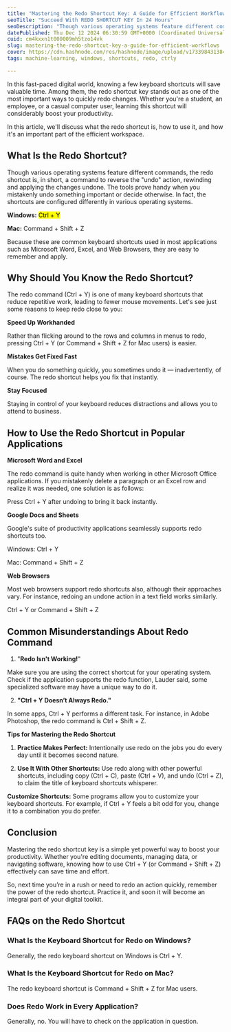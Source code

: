 ```yaml
---
title: "Mastering the Redo Shortcut Key: A Guide for Efficient Workflows"
seoTitle: "Succeed With REDO SHORTCUT KEY In 24 Hours"
seoDescription: "Though various operating systems feature different commands, the redo shortcut is, in short, a command to reverse the "undo" action, rewinding and applying "
datePublished: Thu Dec 12 2024 06:30:59 GMT+0000 (Coordinated Universal Time)
cuid: cm4kxxn1t000009mh5tzo14vk
slug: mastering-the-redo-shortcut-key-a-guide-for-efficient-workflows
cover: https://cdn.hashnode.com/res/hashnode/image/upload/v1733984313845/52b2400d-4d0c-4321-b167-9850e4e39e94.jpeg
tags: machine-learning, windows, shortcuts, redo, ctrly

---
```


In this fast-paced digital world, knowing a few keyboard shortcuts will save valuable time. Among them, the redo shortcut key stands out as one of the most important ways to quickly redo changes. Whether you're a student, an employee, or a casual computer user, learning this shortcut will considerably boost your productivity.

In this article, we'll discuss what the redo shortcut is, how to use it, and how it's an important part of the efficient workspace.

## **What Is the Redo Shortcut?**

Though various operating systems feature different commands, the redo shortcut is, in short, a command to reverse the "undo" action, rewinding and applying the changes undone. The tools prove handy when you mistakenly undo something important or decide otherwise. In fact, the shortcuts are configured differently in various operating systems.

**Windows:** <mark>Ctrl + Y</mark>

**Mac:** Command + Shift + Z

Because these are common keyboard shortcuts used in most applications such as Microsoft Word, Excel, and Web Browsers, they are easy to remember and apply.

## **Why Should You Know the Redo Shortcut?**

The redo command (Ctrl + Y) is one of many keyboard shortcuts that reduce repetitive work, leading to fewer mouse movements. Let's see just some reasons to keep redo close to you:

**Speed Up Workhanded**

Rather than flicking around to the rows and columns in menus to redo, pressing Ctrl + Y (or Command + Shift + Z for Mac users) is easier.

**Mistakes Get Fixed Fast**

When you do something quickly, you sometimes undo it — inadvertently, of course. The redo shortcut helps you fix that instantly.

**Stay Focused**

Staying in control of your keyboard reduces distractions and allows you to attend to business. 

## **How to Use the Redo Shortcut in Popular Applications**

**Microsoft Word and Excel**

The redo command is quite handy when working in other Microsoft Office applications. If you mistakenly delete a paragraph or an Excel row and realize it was needed, one solution is as follows:

Press Ctrl + Y after undoing to bring it back instantly.

**Google Docs and Sheets**

Google's suite of productivity applications seamlessly supports redo shortcuts too.

Windows: Ctrl + Y

Mac: Command + Shift + Z

**Web Browsers**

Most web browsers support redo shortcuts also, although their approaches vary. For instance, redoing an undone action in a text field works similarly.

Ctrl + Y or Command + Shift + Z

## **Common Misunderstandings About Redo Command**

1. "**Redo Isn't Working!**"
    

Make sure you are using the correct shortcut for your operating system. Check if the application supports the redo function, Lauder said, some specialized software may have a unique way to do it.

2. **"Ctrl + Y Doesn’t Always Redo."**
    

In some apps, Ctrl + Y performs a different task. For instance, in Adobe Photoshop, the redo command is Ctrl + Shift + Z.

**Tips for Mastering the Redo Shortcut**

1. **Practice Makes Perfect:** Intentionally use redo on the jobs you do every day until it becomes second nature.
    
2. **Use It With Other Shortcuts:** Use redo along with other powerful shortcuts, including copy (Ctrl + C), paste (Ctrl + V), and undo (Ctrl + Z), to claim the title of keyboard shortcuts whisperer.
    

**Customize Shortcuts:** Some programs allow you to customize your keyboard shortcuts. For example, if Ctrl + Y feels a bit odd for you, change it to a combination you do prefer.

## **Conclusion**

Mastering the redo shortcut key is a simple yet powerful way to boost your productivity. Whether you're editing documents, managing data, or navigating software, knowing how to use Ctrl + Y (or Command + Shift + Z) effectively can save time and effort.

So, next time you’re in a rush or need to redo an action quickly, remember the power of the redo shortcut. Practice it, and soon it will become an integral part of your digital toolkit.

## **FAQs on the Redo Shortcut**

### **What Is the Keyboard Shortcut for Redo on Windows?**

Generally, the redo keyboard shortcut on Windows is Ctrl + Y.

### **What Is the Keyboard Shortcut for Redo on Mac?**

The redo keyboard shortcut is Command + Shift + Z for Mac users.

### **Does Redo Work in Every Application?** 

Generally, no. You will have to check on the application in question.
